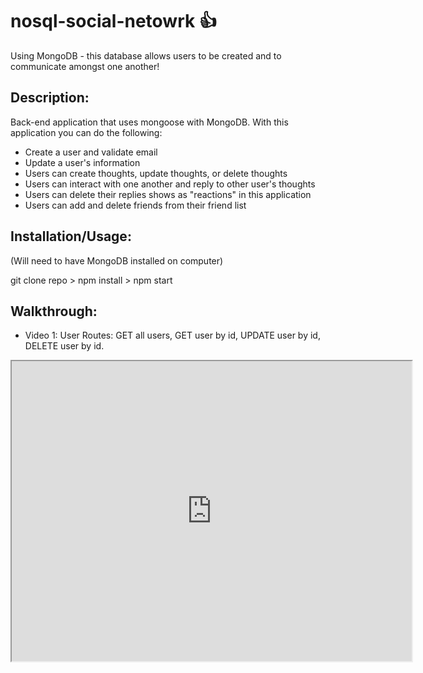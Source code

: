 # nosql-social-netowrk 👍
Using MongoDB - this database allows users to be created and to communicate amongst one another!

## Description: 
Back-end application that uses mongoose with MongoDB. With this application you can do the following: 

- Create a user and validate email
- Update a user's information
- Users can create thoughts, update thoughts, or delete thoughts
- Users can interact with one another and reply to other user's thoughts
- Users can delete their replies shows as "reactions" in this application
- Users can add and delete friends from their friend list


## Installation/Usage:
(Will need to have MongoDB installed on computer)

git clone repo > npm install > npm start

## Walkthrough: 

- Video 1: User Routes: GET all users, GET user by id, UPDATE user by id, DELETE user by id.
<iframe src="https://drive.google.com/file/d/1GWc6YWS868olN7pswrg0pQxakOjp4j2B/preview" width="640" height="480"></iframe>
